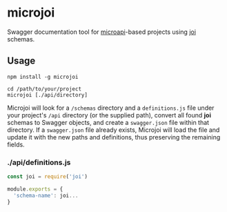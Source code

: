 # microjoi
Swagger documentation tool for [microapi](https://www.npmjs.com/package/microapi)-based projects using [joi](https://www.npmjs.com/package/joi) schemas.

## Usage
```
npm install -g microjoi
```

```
cd /path/to/your/project
microjoi [./api/directory]
```

Microjoi will look for a `/schemas` directory and a `definitions.js` file under your project's `/api` directory (or the supplied path), convert all found **joi** schemas to Swagger objects, and create a `swagger.json` file within that directory. If a `swagger.json` file already exists, Microjoi will load the file and update it with the new paths and definitions, thus preserving the remaining fields.

### ./api/definitions.js
``` js
const joi = require('joi')

module.exports = {
  'schema-name': joi...
}
```
